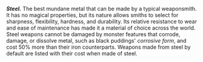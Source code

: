 ***Steel.*** The best mundane metal that can be made by a typical weaponsmith. It has no magical properties, but its nature allows smiths to select for sharpness, flexibility, hardness, and durability. Its relative resistance to wear and ease of maintenance has made it a material of choice across the world. Steel weapons cannot be damaged by monster features that corrode, damage, or dissolve metal, such as black puddings' *corrosive form*, and cost 50% more than their iron counterparts. Weapons made from steel by default are listed with their cost when made of steel.